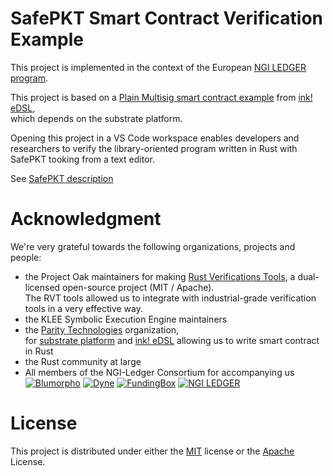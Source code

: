 # SafePKT Smart Contract Verification Example

This project is implemented in the context of the European [NGI LEDGER program](https://ledger-3rd-open-call.fundingbox.com/).

This project is based on a [Plain Multisig smart contract example](https://github.com/paritytech/ink/blob/v2.1.0/examples/multisig_plain/lib.rs) from [ink! eDSL](https://github.com/paritytech/ink/tree/v2.1.0),  
which depends on the substrate platform.  

Opening this project in a VS Code workspace enables developers and researchers
to verify the library-oriented program written in Rust with SafePKT tooking from a text editor.

See [SafePKT description](https://ledgerproject.github.io/home/#/teams/SafePKT)

# Acknowledgment

We're very grateful towards the following organizations, projects and people:
 - the Project Oak maintainers for making [Rust Verifications Tools](https://project-oak.github.io/rust-verification-tools/), a dual-licensed open-source project (MIT / Apache).  
 The RVT tools allowed us to integrate with industrial-grade verification tools in a very effective way. 
 - the KLEE Symbolic Execution Engine maintainers
 - the [Parity Technologies](https://github.com/paritytech) organization,  
 for [substrate platform](https://github.com/paritytech/substrate) and [ink! eDSL](https://github.com/paritytech/ink) allowing us to write smart contract in Rust
 - the Rust community at large
 - All members of the NGI-Ledger Consortium for accompanying us  
 [![Blumorpho](../main/img/blumorpho-logo.png?raw=true)](https://www.blumorpho.com/) [![Dyne](../main/img/dyne-logo.png?raw=true)](https://www.dyne.org/ledger/) [![FundingBox](../main/img/funding-box-logo.png?raw=true)](https://fundingbox.com/) [![NGI LEDGER](../main/img/ledger-eu-logo.png?raw=true)](https://ledger-3rd-open-call.fundingbox.com/)

# License

This project is distributed under either the [MIT](../../blob/main/LICENSE-MIT) license or the [Apache](../../blob/main/LICENSE-APACHE) License.

